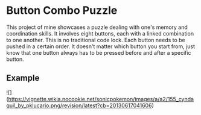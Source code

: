 # **Button Combo Puzzle**

This project of mine showcases a puzzle dealing with one's memory and coordination skills. It involves eight buttons, each with a linked combination to one another.
This is no traditional code lock. Each button needs to be pushed in a certain order. It doesn't matter which button you start from, just know that one button always has
to be pressed before and after a specific button. 

## **Example**

![] (https://vignette.wikia.nocookie.net/sonicpokemon/images/a/a2/155_cyndaquil_by_pklucario.png/revision/latest?cb=20130617041606)

